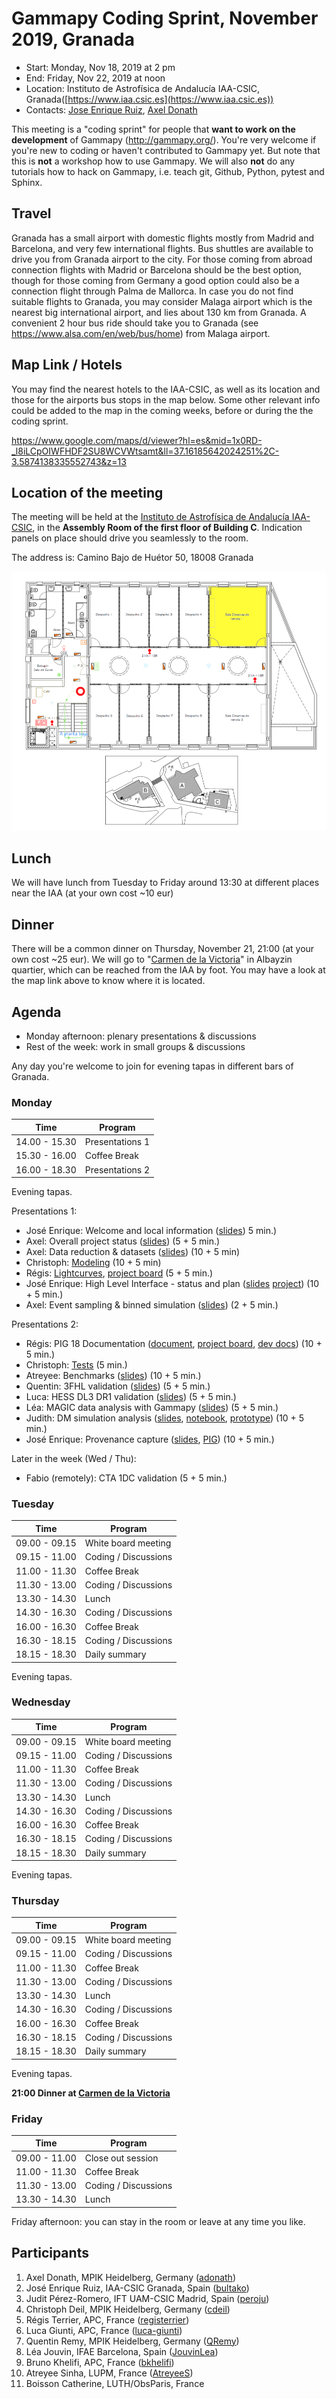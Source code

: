 # Gammapy Coding Sprint, November 2019, Granada

* Start: Monday, Nov 18, 2019 at 2 pm
* End: Friday, Nov 22, 2019 at noon
* Location: Instituto de Astrofísica de Andalucía IAA-CSIC, Granada([https://www.iaa.csic.es](https://www.iaa.csic.es))
* Contacts: [Jose Enrique Ruiz](mailto:jer@iaa.es), [Axel Donath](mailto:axel.donath@mpi-hd.mpg.de)

This meeting is a "coding sprint" for people that **want to work on the development** of Gammapy
(http://gammapy.org/). You're very welcome if you're new to coding or haven't contributed to
Gammapy yet. But note that this is **not** a workshop how to use Gammapy. We will also **not**
do any tutorials how to hack on Gammapy, i.e. teach git, Github, Python, pytest and Sphinx.

## Travel

Granada has a small airport with domestic flights mostly from Madrid and Barcelona, and very few international flights. Bus shuttles are available to drive you from Granada airport to the city. For those coming from abroad connection flights with Madrid or Barcelona should be the best option, though for those coming from Germany a good option could also be a connection flight through Palma de Mallorca. In case you do not find suitable flights to Granada, you may consider Malaga airport which is the nearest big international airport, and lies about 130 km from Granada. A convenient 2 hour bus ride should take you to Granada (see https://www.alsa.com/en/web/bus/home) from Malaga airport.

## Map Link / Hotels

You may find the nearest hotels to the IAA-CSIC, as well as its location and those for the airports bus stops in the map below. Some other relevant info could be added to the map in the coming weeks, before or during the the coding sprint.

https://www.google.com/maps/d/viewer?hl=es&mid=1x0RD-_l8iLCpOIWFHDF2SU8WCVWtsamt&ll=37.16185642024251%2C-3.5874138335552743&z=13

## Location of the meeting

The meeting will be held at the [Instituto de Astrofísica de Andalucía IAA-CSIC](https://www.iaa.csic.es), in the **Assembly Room of the first floor of Building C**. Indication panels on place should drive you seamlessly to the room.

The address is: Camino Bajo de Huétor 50, 18008 Granada

![](AssemblyRoom.png)

## Lunch

We will have lunch from Tuesday to Friday around 13:30 at different places near the IAA (at your own cost ~10 eur)

## Dinner

There will be a common dinner on Thursday, November 21, 21:00 (at your own cost ~25 eur). We will go to "[Carmen de la Victoria](https://carmendelavictoria.ugr.es/?lang=en)" in Albayzin quartier, which can be reached from the IAA by foot. You may have a look at the map link above to know where it is located.

## Agenda

- Monday afternoon: plenary presentations & discussions
- Rest of the week: work in small groups & discussions

Any day you're welcome to join for evening tapas in different bars of Granada.

### Monday

| Time          | Program               |
| ------------- | --------------------- |
| 14.00 - 15.30 | Presentations 1       |
| 15.30 - 16.00 | Coffee Break          |
| 16.00 - 18.30 | Presentations 2       |

Evening tapas.

Presentations 1:

- José Enrique: Welcome and local information ([slides](slides/Welcome.pdf)) 5 min.)
- Axel: Overall project status ([slides]()) (5 + 5 min.)
- Axel: Data reduction & datasets ([slides](slides/gammapy_datasets_granada.pdf)) (10 + 5 min)
- Christoph: [Modeling](modeling.md) (10 + 5 min)
- Régis: [Lightcurves](lightcurves.md), [project board](https://github.com/gammapy/gammapy/projects/4) (5 + 5 min.)
- José Enrique: High Level Interface - status and plan ([slides](slides/high_level_interface.pdf) [project](https://github.com/gammapy/gammapy/projects/15)) (10 + 5 min.)
- Axel: Event sampling & binned simulation ([slides](slides/gammapy_event_sampling_granada.pdf)) (2 + 5 min.)


Presentations 2:

- Régis: PIG 18 Documentation ([document](https://github.com/cdeil/gammapy/blob/0826831e211ff17f7ccc34baf6d87a046c3a74d3/docs/development/pigs/pig-018.rst), [project board](https://github.com/gammapy/gammapy/projects/1), [dev docs](https://docs.gammapy.org/dev/)) (10 + 5 min.)
- Christoph: [Tests](tests.md) (5 min.)
- Atreyee: Benchmarks ([slides]()) (10 + 5 min.)
- Quentin: 3FHL validation ([slides]()) (5 + 5 min.)
- Luca: HESS DL3 DR1 validation ([slides](slides/Slide_Luca.pdf)) (5 + 5 min.)
- Léa: MAGIC data analysis with Gammapy ([slides]()) (5 + 5 min.)
- Judith: DM simulation analysis ([slides](), [notebook](https://github.com/peroju/dm-gammapy/blob/master/notebooks/DarkMatterUseCaseSigmaVEstimator.ipynb), [prototype](https://www.iaa.csic.es/~jer/gammapydocs/api/gammapy.astro.darkmatter.SigmaVEstimator.html#gammapy.astro.darkmatter.SigmaVEstimator)) (10 + 5 min.)
- José Enrique: Provenance capture ([slides](), [PIG](https://github.com/gammapy/gammapy/pull/2458)) (10 + 5 min.)

Later in the week (Wed / Thu):

- Fabio (remotely): CTA 1DC validation (5 + 5 min.)


### Tuesday

| Time          | Program               |
| ------------- |---------------------- |
| 09.00 - 09.15 | White board meeting   |
| 09.15 - 11.00 | Coding / Discussions  |
| 11.00 - 11.30 | Coffee Break          |
| 11.30 - 13.00 | Coding / Discussions  |
| 13.30 - 14.30 | Lunch                 |
| 14.30 - 16.30 | Coding / Discussions  |
| 16.00 - 16.30 | Coffee Break          |
| 16.30 - 18.15 | Coding / Discussions  |
| 18.15 - 18.30 | Daily summary         |

Evening tapas.

### Wednesday

| Time          | Program               |
| ------------- |---------------------- |
| 09.00 - 09.15 | White board meeting   |
| 09.15 - 11.00 | Coding / Discussions  |
| 11.00 - 11.30 | Coffee Break          |
| 11.30 - 13.00 | Coding / Discussions  |
| 13.30 - 14.30 | Lunch                 |
| 14.30 - 16.30 | Coding / Discussions  |
| 16.00 - 16.30 | Coffee Break          |
| 16.30 - 18.15 | Coding / Discussions  |
| 18.15 - 18.30 | Daily summary         |

Evening tapas.

### Thursday

| Time          | Program               |
| ------------- |---------------------- |
| 09.00 - 09.15 | White board meeting   |
| 09.15 - 11.00 | Coding / Discussions  |
| 11.00 - 11.30 | Coffee Break          |
| 11.30 - 13.00 | Coding / Discussions  |
| 13.30 - 14.30 | Lunch                 |
| 14.30 - 16.30 | Coding / Discussions  |
| 16.00 - 16.30 | Coffee Break          |
| 16.30 - 18.15 | Coding / Discussions  |
| 18.15 - 18.30 | Daily summary         |

Evening tapas.

**21:00 Dinner at [Carmen de la Victoria](https://carmendelavictoria.ugr.es/?lang=en)**

### Friday

| Time          | Program               |
| ------------- |---------------------- |
| 09.00 - 11.00 | Close out session     |
| 11.00 - 11.30 | Coffee Break          |
| 11.30 - 13.00 | Coding / Discussions  |
| 13.30 - 14.30 | Lunch                 |

Friday afternoon: you can stay in the room or leave at any time you like.

## Participants

1. Axel Donath, MPIK Heidelberg, Germany ([adonath](https://github.com/adonath))
1. José Enrique Ruiz, IAA-CSIC Granada, Spain ([bultako](https://github.com/bultako))
1. Judit Pérez-Romero, IFT UAM-CSIC Madrid, Spain ([peroju](https://github.com/peroju))
1. Christoph Deil, MPIK Heidelberg, Germany ([cdeil](https://github.com/cdeil))
1. Régis Terrier, APC, France ([registerrier](https://github.com/registerrier))
1. Luca Giunti, APC, France ([luca-giunti](https://github.com/luca-giunti))
1. Quentin Remy, MPIK Heidelberg, Germany ([QRemy](https://github.com/QRemy))
1. Léa Jouvin, IFAE Barcelona, Spain ([JouvinLea](https://github.com/JouvinLea))
1. Bruno Khelifi, APC, France ([bkhelifi](https://github.com/bkhelifi))
1. Atreyee Sinha, LUPM, France ([AtreyeeS](https://github.com/AtreyeeS))
1. Boisson Catherine, LUTH/ObsParis, France
